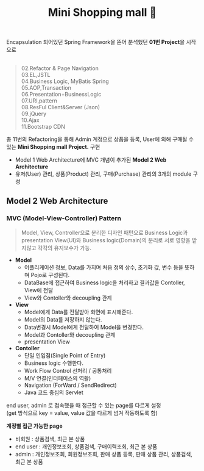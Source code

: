 <div align="center">

 # Mini Shopping mall 🛒
 
</div>

<br>

Encapsulation 되어있던 Spring Framework을 뜯어 분석했던 **01번 Project**을 시작으로  
<br>

> 02.Refactor & Page Navigation  
> 03.EL,JSTL  
> 04.Business Logic, MyBatis Spring  
> 05.AOP,Transaction  
> 06.Presentation+BusinessLogic  
> 07.URI,pattern  
> 08.ResFul Client&Server (Json)  
> 09.jQuery  
> 10.Ajax  
> 11.Bootstrap CDN

총 11번의 Refactoring을 통해 Admin 계정으로 상품을 등록, User에 의해 구매될 수 있는 **Mini Shopping mall Project.** 구현  
* Model 1 Web Architecture에 MVC 개념이 추가된 **Model 2 Web Architecture**  
* 유저(User) 관리, 상품(Product) 관리, 구매(Purchase) 관리의 3개의 module 구성

## Model 2 Web Architecture
### MVC (Model-View-Controller) Pattern 
>Model, View, Controller으로 분리한 디자인 패턴으로 Business Logic과 
presentation View(UI)와 Business logic(Domain)의 분리로 서로 영향을 받지않고 각각의 유지보수가 가능.

* **Model**
   * 어플리케이션 정보, Data를 가지며 처음 정의 상수, 초기화 값, 변수 등을 뜻하며 Pojo로 구성된다.
   * DataBase에 접근하여 Business logic을 처리하고 결과값을 Contoller, View에 전달
   * View와 Contoller와 decoupling 관계
 * **View**  
   * Model에게 Data를 전달받아 화면에 표시해준다.
   * Model의 Data를 저장하지 않는다.
   * Data변경시 Model에게 전달하여 Model을 변경한다.
   * Model과 Contoller와 decoupling 관계 
   * presentation View 
 * **Contoller**    
   * 단일 인입점(Single Point of Entry)
   * Business logic 수행한다.
   * Work Flow Control 선처리 / 공통처리
   * M/V 연결(인터페이스의 역활)
   * Navigation (ForWard / SendRedirect)
   * Java 코드 중심의 Servlet

end user, admin 로 접속했을 때 접근할 수 있는 page를 다르게 설정  
 (get 방식으로 key = value, value 값을 다르게 넘겨 작동하도록 함)

**계정별 접근 가능한 page**

- 비회원 : 상품검색, 최근 본 상품
- end user : 개인정보조회, 상품검색, 구매이력조회, 최근 본 상품
- admin : 개인정보조회, 회원정보조회, 판매 상품 등록, 판매 상품 관리, 상품검색,
  최근 본 상품
